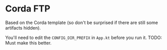
# Corda FTP

Based on the Corda template (so don't be surprised if there are still some artifacts hidden).

You'll need to edit the `CONFIG_DIR_PREFIX` in `App.kt` before you run it. TODO: Must make this better.

  